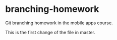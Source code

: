 # branching-homework
Git branching homework in the mobile apps course. 

This is the first change of the file in master. 